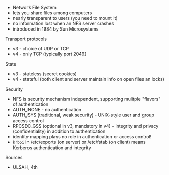 * Network File System
* lets you share files among computers
* nearly transparent to users (you need to mount it)
* no information lost when an NFS server crashes
* introduced in 1984 by Sun Microsystems

Transport protocols

* v3 - choice of UDP or TCP
* v4 - only TCP (typically port 2049)

State

* v3 - stateless (secret cookies)
* v4 - stateful (both client and server maintain info on open files an locks)

Security

* NFS is security mechanism independent, supporting mulitple "flavors" of authentication
 * AUTH_NONE - no authentication
 * AUTH_SYS (traditional, weak security) - UNIX-style user and group access control
 * RPCSEC_GSS (optional in v3, mandatory in v4) - integrity and privacy (confidentiality) in addition to authentication
* identity mapping plays no role in authentication or access control!
* `krb5i` in /etc/exports (on server) or /etc/fstab (on client) means Kerberos authentication and integrity

Sources
* ULSAH, 4th
